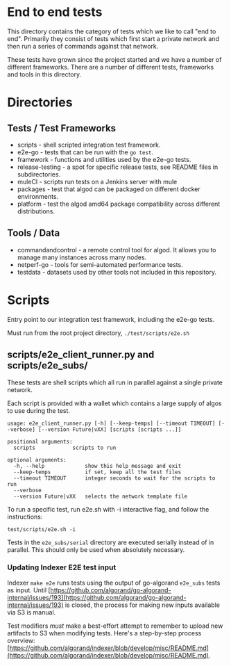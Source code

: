 # End to end tests

This directory contains the category of tests which we like to call "end to end". Primarily they consist of tests which first start a private network and then run a series of commands against that network.

These tests have grown since the project started and we have a number of different frameworks. There are a number of different tests, frameworks and tools in this directory.


# Directories
## Tests / Test Frameworks

* scripts - shell scripted integration test framework.
* e2e-go - tests that can be run with the `go test`.
* framework - functions and utilities used by the e2e-go tests.
* release-testing - a spot for specific release tests, see README files in subdirectories.
* muleCI - scripts run tests on a Jenkins server with mule
* packages - test that algod can be packaged on different docker environments.
* platform - test the algod amd64 package compatibility across different distributions.

## Tools / Data
* commandandcontrol - a remote control tool for algod. It allows you to manage many instances across many nodes.
* netperf-go - tools for semi-automated performance tests.
* testdata - datasets used by other tools not included in this repository.

# Scripts

Entry point to our integration test framework, including the e2e-go tests.

Must run from the root project directory, `./test/scripts/e2e.sh`

## scripts/e2e_client_runner.py and scripts/e2e_subs/

These tests are shell scripts which all run in parallel against a single private network.

Each script is provided with a wallet which contains a large supply of algos to use during the test.
```
usage: e2e_client_runner.py [-h] [--keep-temps] [--timeout TIMEOUT] [--verbose] [--version Future|vXX] [scripts [scripts ...]]

positional arguments:
  scripts            scripts to run

optional arguments:
  -h, --help             show this help message and exit
  --keep-temps           if set, keep all the test files
  --timeout TIMEOUT      integer seconds to wait for the scripts to run
  --verbose
  --version Future|vXX   selects the network template file
```

To run a specific test, run e2e.sh with -i interactive flag, and follow the instructions:
```
test/scripts/e2e.sh -i
```

Tests in the `e2e_subs/serial` directory are executed serially instead of in parallel. This should only be used when absolutely necessary.

### Updating Indexer E2E test input

Indexer `make e2e` runs tests using the output of go-algorand `e2e_subs` tests as input.  Until [https://github.com/algorand/go-algorand-internal/issues/193](https://github.com/algorand/go-algorand-internal/issues/193) is closed, the process for making new inputs available via S3 is manual.

Test modifiers _must_ make a best-effort attempt to remember to upload new artifacts to S3 when modifying tests.  Here's a step-by-step process overview:  [https://github.com/algorand/indexer/blob/develop/misc/README.md](https://github.com/algorand/indexer/blob/develop/misc/README.md).
